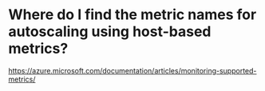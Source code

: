 <properties
    pageTitle="Where do I find the metric names for autoscaling using host-based metrics"
    description="Where do I find the metric names for autoscaling using host-based metrics"
    service="scalesets"
    author="negat"
    displayOrder="12"
    selfHelpType="resource"
    supportTopicIds=""
    productPesIds=""
    resourceTags=""
    cloudEnvironments="public"
/>

# Where do I find the metric names for autoscaling using host-based metrics?

https://azure.microsoft.com/documentation/articles/monitoring-supported-metrics/